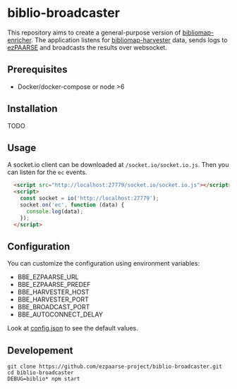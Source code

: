 # biblio-broadcaster

This repository aims to create a general-purpose version of [bibliomap-enricher](https://github.com/ezpaarse-project/bibliomap-enricher). The application listens for [bibliomap-harvester](https://github.com/ezpaarse-project/bibliomap-harvester) data, sends logs to [ezPAARSE](https://github.com/ezpaarse-project/ezpaarse) and broadcasts the results over websocket.

## Prerequisites

  * Docker/docker-compose or node >6

## Installation

TODO

## Usage

A socket.io client can be downloaded at `/socket.io/socket.io.js`. Then you can listen for the `ec` events.

```html
  <script src="http://localhost:27779/socket.io/socket.io.js"></script>
  <script>
    const socket = io('http://localhost:27779');
    socket.on('ec', function (data) {
      console.log(data);
    });
  </script>
```

## Configuration

You can customize the configuration using environment variables:

  * BBE_EZPAARSE_URL
  * BBE_EZPAARSE_PREDEF
  * BBE_HARVESTER_HOST
  * BBE_HARVESTER_PORT
  * BBE_BROADCAST_PORT
  * BBE_AUTOCONNECT_DELAY

Look at [config.json](https://github.com/ezpaarse-project/biblio-broadcaster/blob/master/config/default.json) to see the default values.

## Developement

```
git clone https://github.com/ezpaarse-project/biblio-broadcaster.git
cd biblio-broadcaster
DEBUG=biblio* npm start
```
